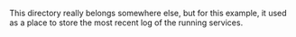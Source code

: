 This directory really belongs somewhere else, but for this example, it used as a place to store the most recent log of the running services.
